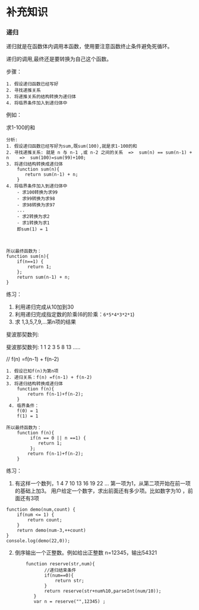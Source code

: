 # 补充知识

### 递归

递归就是在函数体内调用本函数，使用要注意函数终止条件避免死循环。

递归的调用,最终还是要转换为自己这个函数。

步骤：

```
1. 假设递归函数已经写好
2. 寻找递推关系
3. 将递推关系的结构转换为递归体
4. 将临界条件加入到递归体中
```

例如：

求1-100的和

```
分析:
1. 假设递归函数已经写好为sum,既sum(100),就是求1-100的和
2. 寻找递推关系: 就是 n 与 n-1 ,或 n-2 之间的关系  =>  sum(n) == sum(n-1) + n    =>  sum(100)=sum(99)+100;
3. 将递归结构转换成递归体
	function sum(n){
       return sum(n-1) + n;
    }
4. 将临界条件加入到递归体中
	- 求100转换为求99
	- 求99转换为求98
	- 求98转换为求97
	...
	- 求2转换为求2
	- 求1转换为求1
	即sum(1) = 1



所以最终函数为：
function sum(n){
	if(n==1) {
		return 1;
	};
	return sum(n-1) + n;
}
```



练习：

1. 利用递归完成从10加到30 
2. 利用递归完成指定数的阶乘(6的阶乘：`6*5*4*3*2*1`)
3. 求 1,3,5,7,9,...第n项的结果



斐波那契数列:

斐波那契数列: 1 1 2 3 5 8 13 .....

//  f(n) =f(n-1) + f(n-2)

```
1. 假设已知f(n)为第n项
2. 递归关系：f(n) =f(n-1) + f(n-2)
3. 将递归结构转换成递归体
	function f(n){
        return f(n-1)+f(n-2);
    }
 4. 临界条件：
 	f(0) = 1
 	f(1) = 1
 	
所以最终函数为：
	function f(n){
		 if(n == 0 || n ==1) {
		 	return 1;
		 };
        return f(n-1)+f(n-2);
    }
```



练习：

1. 有这样一个数列，1 4 7 10 13 16 19 22 ... 第一项为1，从第二项开始在前一项的基础上加3。 用户给定一个数字，求出前面还有多少项。比如数字为10 ，前面还有3项

```
function demo(num,count) {
    if(num <= 1) {
        return count;
    }
    return demo(num-3,++count)
}
console.log(demo(22,0));
```

2. 倒序输出一个正整数。例如给出正整数 n=12345，输出54321

   ```
   	   function reserve(str,num){
              //递归结束条件
              if(num==0){
                  return str;
              }
              return reserve(str+num%10,parseInt(num/10));
          }
          var n = reserve("",12345) ;
   ```

   





















